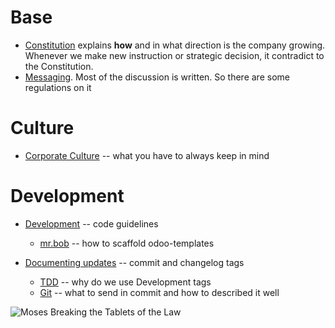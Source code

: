 # Base

* [Constitution](constitution.md) explains **how** and in what direction is the company growing. 
Whenever we make new instruction or strategic decision, it contradict to the Constitution.
* [Messaging](messaging.md). Most of the discussion is written. So there are some regulations on it

# Culture

* [Corporate Culture](corporate-culture.md) -- what you have to always keep in mind

# Development
* [Development](development.md) -- code guidelines

  * [mr.bob](scaffolding.md) -- how to scaffold odoo-templates
* [Documenting updates](documenting-updates.md) -- commit and changelog tags

  * [TDD](test-driven-development.md) -- why do we use Development tags
  * [Git](git.md) -- what to send in commit and how to described it well


![Moses Breaking the Tablets of the Law
](https://upload.wikimedia.org/wikipedia/commons/thumb/4/4a/Rembrandt_Harmensz._van_Rijn_079.jpg/800px-Rembrandt_Harmensz._van_Rijn_079.jpg)
